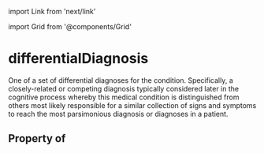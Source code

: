 import Link from 'next/link'
  
import Grid from '@components/Grid'

# differentialDiagnosis

One of a set of differential diagnoses for the condition. Specifically, a closely-related or competing diagnosis typically considered later in the cognitive process whereby this medical condition is distinguished from others most likely responsible for a similar collection of signs and symptoms to reach the most parsimonious diagnosis or diagnoses in a patient.

## Property of



